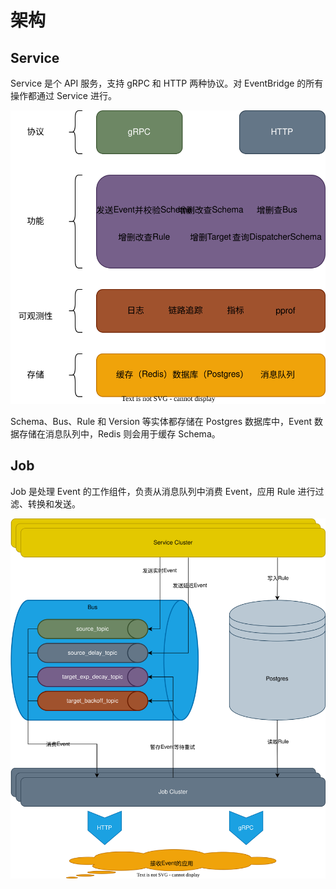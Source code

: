 # 架构

## Service

Service 是个 API 服务，支持 gRPC 和 HTTP 两种协议。对 EventBridge 的所有操作都通过 Service 进行。

<p style="text-align: center;">
  <img src="img/service-arch.svg" alt="service-arch.svg" />
</p>

Schema、Bus、Rule 和 Version 等实体都存储在 Postgres 数据库中，Event 数据存储在消息队列中，Redis 则会用于缓存 Schema。

## Job

Job 是处理 Event 的工作组件，负责从消息队列中消费 Event，应用 Rule 进行过滤、转换和发送。

<p style="text-align: center;">
  <img src="img/job-arch.svg" alt="img/job-arch.svg" />
</p>
